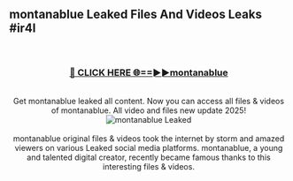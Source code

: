 ## montanablue Leaked Files And Videos Leaks #ir4l
<br>
<div align="center">
<h3><a href="https://watchclip.my.id/montanablue" rel="nofollow">🔴 CLICK HERE 🌐==►►montanablue</a></h3>
<br>
Get montanablue leaked all content. Now you can access all files & videos of montanablue. All video and files new update 2025!
<br>
<a href="https://watchclip.my.id/montanablue" rel="nofollow" data-target="animated-image.originalLink"><img src="https://i.ibb.co.com/WyWwxjT/player-gif2.gif" alt="montanablue Leaked" style="max-width: 100%; display: inline-block;" data-target="animated-image.originalImage"></a>
<br><br>
montanablue original files & videos took the internet by storm and amazed viewers on various Leaked social media platforms. montanablue, a young and talented digital creator, recently became famous thanks to this interesting files & videos.
</div>
<br>